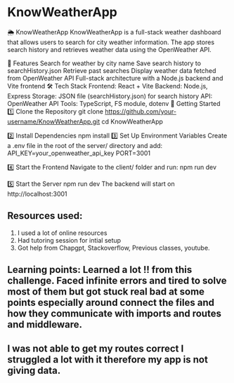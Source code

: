 # KnowWeatherApp

🌦 KnowWeatherApp
KnowWeatherApp is a full-stack weather dashboard that allows users to search for city weather information. The app stores search history and retrieves weather data using the OpenWeather API.

📌 Features
Search for weather by city name 
Save search history to searchHistory.json 
Retrieve past searches 
Display weather data fetched from OpenWeather API 
Full-stack architecture with a Node.js backend and Vite frontend 
🛠 Tech Stack
Frontend: React + Vite 
Backend: Node.js, Express 
Storage: JSON file (searchHistory.json) for search history 
API: OpenWeather API 
Tools: TypeScript, FS module, dotenv
🚀 Getting Started
1️⃣ Clone the Repository
git clone https://github.com/your-username/KnowWeatherApp.git
cd KnowWeatherApp

2️⃣ Install Dependencies
npm install
3️⃣ Set Up Environment Variables
Create a .env file in the root of the server/ directory and add:
API_KEY=your_openweather_api_key
PORT=3001

4️⃣ Start the Frontend
Navigate to the client/ folder and run:
npm run dev 

5️⃣ Start the Server
npm run dev
The backend will start on http://localhost:3001

## Resources used:
1. I used a lot of online resources
2. Had tutoring session for intial setup 
3. Got help from Chapgpt, Stackoverflow, Previous classes, youtube.

## Learning points: Learned a lot !! from this challenge. Faced infinite errors and tired to solve most of them but got stuck real bad at some points especially around connect the files and how they communicate with imports and routes and middleware.

## I was not able to get my routes correct I struggled a lot with it therefore my app is not giving data.
